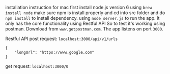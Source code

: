 
installation instruction for mac 
first install node.js version 6 using `brew install node`
make sure npm is install properly and cd into src folder 
and do `npm install` to install dependency. using `node server.js` 
to run the app. It only has the core functionality using Restful API
So to test it's working using postman. Download from `www.getpostman.com`.
The app listens on port `3000`.

Restful API 
post request:
`localhost:3000/api/v1/urls`
```
{
	"longUrl": "https://www.google.com"
}
```
get request:
`localhost:3000/0`


